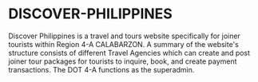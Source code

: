 # DISCOVER-PHILIPPINES
Discover Philippines is a travel and tours website specifically for joiner tourists within Region 4-A CALABARZON. A summary of the website's structure consists of different Travel Agencies which can create and post joiner tour packages for tourists to inquire, book, and create payment transactions. The DOT 4-A functions as the superadmin.
